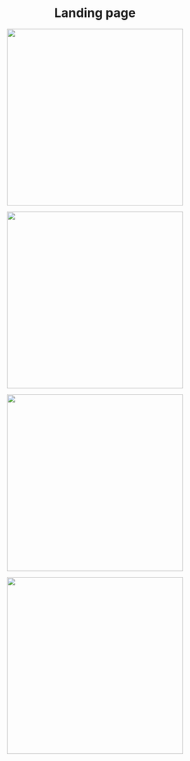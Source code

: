 <h1 align="center"> 
  Landing page
</h1>

<p align="center">
  <img src="https://github.com/DevLabatut/minha-landing-page-html-css-js/assets/134607946/448764f7-2f66-4e35-8ddf-de09d01d8ed3" width="400">

<p align="center">
  <img src="https://github.com/DevLabatut/minha-landing-page-html-css-js/assets/134607946/442f295d-7813-4667-a9fb-dd6bd4a8a56b" width="400">

<p align="center">
  <img src="https://github.com/DevLabatut/minha-landing-page-html-css-js/assets/134607946/72132271-b1a1-4048-bfd6-7d6ed196986b" width="400">

<p align="center">
  <img src="https://github.com/DevLabatut/minha-landing-page-html-css-js/assets/134607946/929b6a5a-0baf-4951-bf3e-75d18bb79412" width="400">
